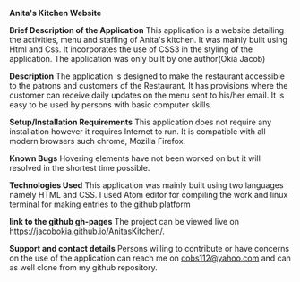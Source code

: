 **Anita's Kitchen Website**

**Brief Description of the Application**
This application is a website detailing the activities, menu and staffing of Anita's kitchen. It was mainly built using Html and Css. It incorporates the use of CSS3 in the styling of the application. The application was only built by one author(Okia Jacob)

**Description**
The application is designed to make the restaurant accessible to the patrons and customers of the Restaurant. It has provisions where the customer can receive daily updates on the menu sent to his/her email. It is easy to be used by persons with basic computer skills.


**Setup/Installation Requirements**
This application does not require any installation however it requires Internet to run. It is compatible with all modern browsers such chrome, Mozilla Firefox.

**Known Bugs**
Hovering elements have not been worked on but it will resolved in the shortest time possible.


**Technologies Used**
This application was mainly built using two languages namely HTML and CSS. I used Atom editor for compiling the work and linux terminal for making entries to the github platform

**link to the github gh-pages**
The project can be viewed live on  https://jacobokia.github.io/AnitasKitchen/.

**Support and contact details**
Persons willing to contribute or have concerns on the use of the application can reach me on cobs112@yahoo.com and can as well clone from my github repository.
